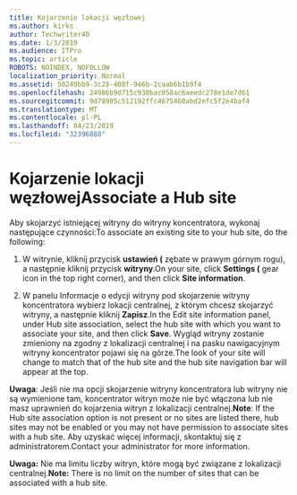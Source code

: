 ```yaml
---
title: Kojarzenie lokacji węzłowej
ms.author: kirks
author: Techwriter40
ms.date: 1/3/2019
ms.audience: ITPro
ms.topic: article
ROBOTS: NOINDEX, NOFOLLOW
localization_priority: Normal
ms.assetid: 50249bb9-3c28-408f-946b-2caab6b1b9f4
ms.openlocfilehash: 24986b9d715c930bac058ac6aeedc278e1de7d61
ms.sourcegitcommit: 9d78905c512192ffc4675468abd2efc5f2e4baf4
ms.translationtype: MT
ms.contentlocale: pl-PL
ms.lasthandoff: 04/23/2019
ms.locfileid: "32396888"
---
```

# <a name="associate-a-hub-site"></a><span data-ttu-id="470c6-102">Kojarzenie lokacji węzłowej</span><span class="sxs-lookup"><span data-stu-id="470c6-102">Associate a Hub site</span></span>

<span data-ttu-id="470c6-103">Aby skojarzyć istniejącej witryny do witryny koncentratora, wykonaj następujące czynności:</span><span class="sxs-lookup"><span data-stu-id="470c6-103">To associate an existing site to your hub site, do the following:</span></span>
  
1. <span data-ttu-id="470c6-104">W witrynie, kliknij przycisk **ustawień (** zębate w prawym górnym rogu), a następnie kliknij przycisk **witryny**.</span><span class="sxs-lookup"><span data-stu-id="470c6-104">On your site, click **Settings (** gear icon in the top right corner), and then click **Site information**.</span></span> 
    
2. <span data-ttu-id="470c6-105">W panelu Informacje o edycji witryny pod skojarzenie witryny koncentratora wybierz lokacji centralnej, z którym chcesz skojarzyć witryny, a następnie kliknij **Zapisz**.</span><span class="sxs-lookup"><span data-stu-id="470c6-105">In the Edit site information panel, under Hub site association, select the hub site with which you want to associate your site, and then click **Save**.</span></span> <span data-ttu-id="470c6-106">Wygląd witryny zostanie zmieniony na zgodny z lokalizacji centralnej i na pasku nawigacyjnym witryny koncentrator pojawi się na górze.</span><span class="sxs-lookup"><span data-stu-id="470c6-106">The look of your site will change to match that of the hub site and the hub site navigation bar will appear at the top.</span></span> 
    
 <span data-ttu-id="470c6-107">**Uwaga**: Jeśli nie ma opcji skojarzenie witryny koncentratora lub witryny nie są wymienione tam, koncentrator witryn może nie być włączona lub nie masz uprawnień do kojarzenia witryn z lokalizacji centralnej.</span><span class="sxs-lookup"><span data-stu-id="470c6-107">**Note**: If the Hub site association option is not present or no sites are listed there, hub sites may not be enabled or you may not have permission to associate sites with a hub site.</span></span> <span data-ttu-id="470c6-108">Aby uzyskać więcej informacji, skontaktuj się z administratorem.</span><span class="sxs-lookup"><span data-stu-id="470c6-108">Contact your administrator for more information.</span></span> 
  
 <span data-ttu-id="470c6-109">**Uwaga:** Nie ma limitu liczby witryn, które mogą być związane z lokalizacji centralnej.</span><span class="sxs-lookup"><span data-stu-id="470c6-109">**Note:** There is no limit on the number of sites that can be associated with a hub site.</span></span> 
  

